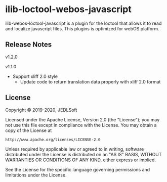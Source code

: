 # ilib-loctool-webos-javascript

ilib-webos-loctool-javascript is a plugin for the loctool that
allows it to read and localize javascript files. This plugins is optimized for webOS platform.

## Release Notes
v1.2.0

v1.1.0
* Support xliff 2.0 style
   * Update code to return translation data properly with xliff 2.0 format

## License

Copyright © 2019-2020, JEDLSoft

Licensed under the Apache License, Version 2.0 (the "License");
you may not use this file except in compliance with the License.
You may obtain a copy of the License at

    http://www.apache.org/licenses/LICENSE-2.0

Unless required by applicable law or agreed to in writing, software
distributed under the License is distributed on an "AS IS" BASIS,
WITHOUT WARRANTIES OR CONDITIONS OF ANY KIND, either express or implied.

See the License for the specific language governing permissions and
limitations under the License.